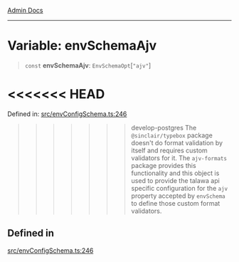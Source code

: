 [Admin Docs](/)

***

# Variable: envSchemaAjv

> `const` **envSchemaAjv**: `EnvSchemaOpt`\[`"ajv"`\]

<<<<<<< HEAD
=======
Defined in: [src/envConfigSchema.ts:246](https://github.com/PalisadoesFoundation/talawa-api/blob/37e2d6abe1cabaa02f97a3c6c418b81e8fcb5a13/src/envConfigSchema.ts#L246)

>>>>>>> develop-postgres
The `@sinclair/typebox` package doesn't do format validation by itself and requires custom validators for it. The `ajv-formats` package provides this functionality and this object is used to provide the talawa api specific configuration for the `ajv` property accepted by `envSchema` to define those custom format validators.

## Defined in

[src/envConfigSchema.ts:246](https://github.com/NishantSinghhhhh/talawa-api/blob/ff0f1d6ae21d3428519b64e42fe3bfdff573cb6e/src/envConfigSchema.ts#L246)
